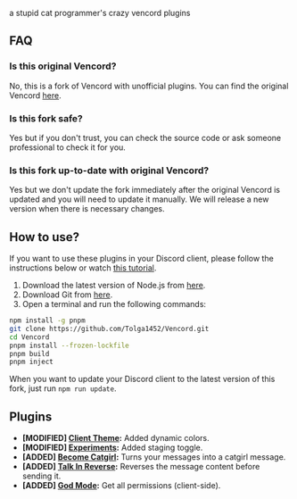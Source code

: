 a stupid cat programmer's crazy vencord plugins

## FAQ
### Is this original Vencord?
No, this is a fork of Vencord with unofficial plugins. You can find the original Vencord [here](https://github.com/Vendicated/Vencord).

### Is this fork safe?
Yes but if you don't trust, you can check the source code or ask someone professional to check it for you.

### Is this fork up-to-date with original Vencord?
Yes but we don't update the fork immediately after the original Vencord is updated and you will need to update it manually. We will release a new version when there is necessary changes.

## How to use?

If you want to use these plugins in your Discord client, please follow the instructions below or watch [this tutorial](https://drive.google.com/file/d/1zlWv4t14ORqy7QuF_Sup7DLkf7pAgS90/view?usp=sharing).

1. Download the latest version of Node.js from [here](https://nodejs.org/en/download/current).
2. Download Git from [here](https://git-scm.com/).
3. Open a terminal and run the following commands:
```bash
npm install -g pnpm
git clone https://github.com/Tolga1452/Vencord.git
cd Vencord
pnpm install --frozen-lockfile
pnpm build
pnpm inject
```

When you want to update your Discord client to the latest version of this fork, just run `npm run update`.

## Plugins

- **[MODIFIED] [Client Theme](https://github.com/Tolga1452/Vencord/tree/main/src/plugins/clientTheme):** Added dynamic colors.
- **[MODIFIED] [Experiments](https://github.com/Tolga1452/Vencord/tree/main/src/plugins/experiments):** Added staging toggle.
- **[ADDED] [Become Catgirl](https://github.com/Tolga1452/Vencord/tree/main/src/plugins/becomeCatgirl):** Turns your messages into a catgirl message.
- **[ADDED] [Talk In Reverse](https://github.com/Tolga1452/Vencord/tree/main/src/plugins/talkInReverse):** Reverses the message content before sending it.
- **[ADDED] [God Mode](https://github.com/Tolga1452/Vencord/tree/main/src/plugins/godMode):** Get all permissions (client-side).
